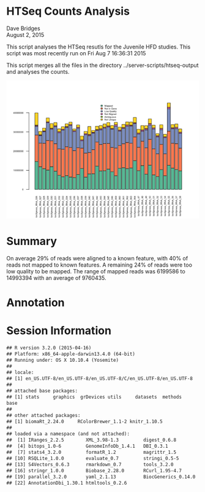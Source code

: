 # HTSeq Counts Analysis
Dave Bridges  
August 2, 2015  




This script analyses the HTSeq resutls for the Juvenile HFD studies.  This script was most recently run on Fri Aug  7 16:36:31 2015



This script merges all the files in the directory ../server-scripts/htseq-output and analyses the counts.

![](figures/htseq-counts-summary-1.png) 

# Summary

On average 29% of reads were aligned to a known feature, with 40% of reads not mapped to known features.  A remaining 24% of reads were too low quality to be mapped.  The range of mapped reads was 6199586 to 14993394 with an average of 9760435.

# Annotation



# Session Information


```
## R version 3.2.0 (2015-04-16)
## Platform: x86_64-apple-darwin13.4.0 (64-bit)
## Running under: OS X 10.10.4 (Yosemite)
## 
## locale:
## [1] en_US.UTF-8/en_US.UTF-8/en_US.UTF-8/C/en_US.UTF-8/en_US.UTF-8
## 
## attached base packages:
## [1] stats     graphics  grDevices utils     datasets  methods   base     
## 
## other attached packages:
## [1] biomaRt_2.24.0     RColorBrewer_1.1-2 knitr_1.10.5      
## 
## loaded via a namespace (and not attached):
##  [1] IRanges_2.2.5        XML_3.98-1.3         digest_0.6.8        
##  [4] bitops_1.0-6         GenomeInfoDb_1.4.1   DBI_0.3.1           
##  [7] stats4_3.2.0         formatR_1.2          magrittr_1.5        
## [10] RSQLite_1.0.0        evaluate_0.7         stringi_0.5-5       
## [13] S4Vectors_0.6.3      rmarkdown_0.7        tools_3.2.0         
## [16] stringr_1.0.0        Biobase_2.28.0       RCurl_1.95-4.7      
## [19] parallel_3.2.0       yaml_2.1.13          BiocGenerics_0.14.0 
## [22] AnnotationDbi_1.30.1 htmltools_0.2.6
```
